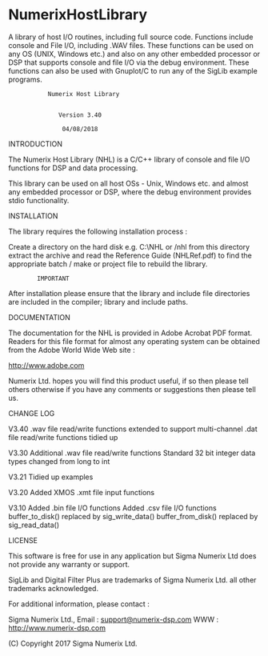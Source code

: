 # NumerixHostLibrary
A library of host I/O routines, including full source code. Functions include console and File I/O, including .WAV files. These functions can be used on any OS (UNIX, Windows etc.) and also on any other embedded processor or DSP that supports console and file I/O via the debug environment. These functions can also be used with Gnuplot/C to run any of the SigLib example programs.




               Numerix Host Library


                  Version 3.40

                   04/08/2018



INTRODUCTION

The Numerix Host Library (NHL) is a C/C++ library of console and file
I/O functions for DSP and data processing.

This library can be used on all host OSs - Unix, Windows etc. and
almost any embedded processor or DSP, where the debug environment
provides stdio functionality.


INSTALLATION

The library requires the following installation process :

Create a directory on the hard disk e.g. C:\NHL or /nhl
from this directory extract the archive and read the Reference Guide
(NHLRef.pdf) to find the appropriate batch / make or project file to
rebuild the library.

			IMPORTANT
After installation please ensure that the library and include file
directories are included in the compiler; library and include paths.


DOCUMENTATION

The documentation for the NHL is provided in Adobe Acrobat PDF format.
Readers for this file format for almost any operating system can be
obtained from the Adobe World Wide Web site :

http://www.adobe.com

Numerix Ltd. hopes you will find this product useful, if so then please
tell others otherwise if you have any comments or suggestions then
please tell us.


CHANGE LOG

V3.40       .wav file read/write functions extended to support multi-channel
            .dat file read/write functions tidied up

V3.30       Additional .wav file read/write functions
            Standard 32 bit integer data types changed from long to int

V3.21       Tidied up examples

V3.20       Added XMOS .xmt file input functions

V3.10       Added .bin file I/O functions
            Added .csv file I/O functions
            buffer_to_disk() replaced by sig_write_data()
            buffer_from_disk() replaced by sig_read_data()


LICENSE

This software is free for use in any application but Sigma Numerix Ltd does
not provide any warranty or support.


SigLib and Digital Filter Plus are trademarks of Sigma Numerix Ltd. all other
trademarks acknowledged.


For additional information, please contact :

Sigma Numerix Ltd.,
Email : support@numerix-dsp.com
WWW : http://www.numerix-dsp.com

(C) Copyright 2017 Sigma Numerix Ltd.
